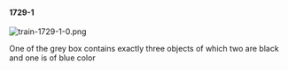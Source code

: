 #### 1729-1
![train-1729-1-0.png](https://github.com/lil-lab/nlvr/raw/master/nlvr/train/images/43/train-1729-1-0.png "train-1729-1-0.png")

One of the grey box contains exactly three objects of which two are black and one is of blue color
